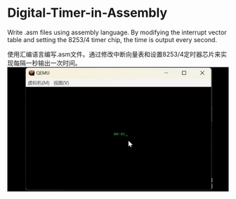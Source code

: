 # Digital-Timer-in-Assembly
Write .asm files using assembly language. By modifying the interrupt vector table and setting the 8253/4 timer chip, the time is output every second.

使用汇编语言编写.asm文件。通过修改中断向量表和设置8253/4定时器芯片来实现每隔一秒输出一次时间。
![](timer.gif)
